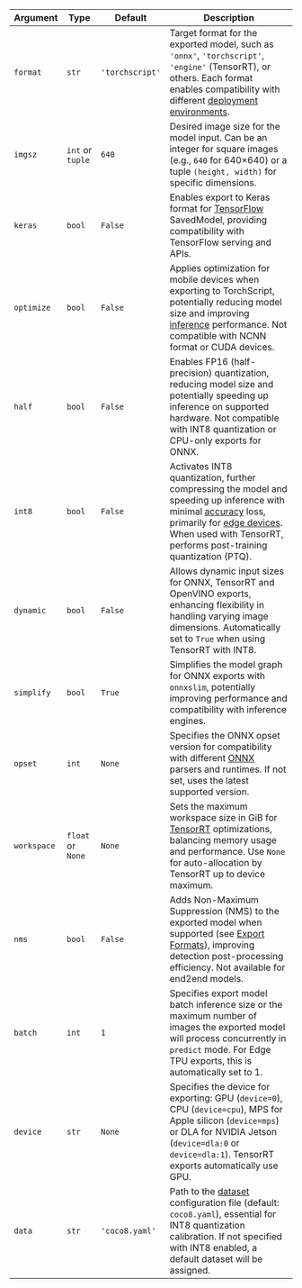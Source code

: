 | Argument    | Type              | Default         | Description                                                                                                                                                                                                                                                                                                                                                |
| ----------- | ----------------- | --------------- | ---------------------------------------------------------------------------------------------------------------------------------------------------------------------------------------------------------------------------------------------------------------------------------------------------------------------------------------------------------- |
| `format`    | `str`             | `'torchscript'` | Target format for the exported model, such as `'onnx'`, `'torchscript'`, `'engine'` (TensorRT), or others. Each format enables compatibility with different [deployment environments](https://docs.ultralytics.com/modes/export/).                                                                                                                         |
| `imgsz`     | `int` or `tuple`  | `640`           | Desired image size for the model input. Can be an integer for square images (e.g., `640` for 640×640) or a tuple `(height, width)` for specific dimensions.                                                                                                                                                                                                |
| `keras`     | `bool`            | `False`         | Enables export to Keras format for [TensorFlow](https://www.ultralytics.com/glossary/tensorflow) SavedModel, providing compatibility with TensorFlow serving and APIs.                                                                                                                                                                                     |
| `optimize`  | `bool`            | `False`         | Applies optimization for mobile devices when exporting to TorchScript, potentially reducing model size and improving [inference](https://docs.ultralytics.com/modes/predict/) performance. Not compatible with NCNN format or CUDA devices.                                                                                                                |
| `half`      | `bool`            | `False`         | Enables FP16 (half-precision) quantization, reducing model size and potentially speeding up inference on supported hardware. Not compatible with INT8 quantization or CPU-only exports for ONNX.                                                                                                                                                           |
| `int8`      | `bool`            | `False`         | Activates INT8 quantization, further compressing the model and speeding up inference with minimal [accuracy](https://www.ultralytics.com/glossary/accuracy) loss, primarily for [edge devices](https://www.ultralytics.com/blog/understanding-the-real-world-applications-of-edge-ai). When used with TensorRT, performs post-training quantization (PTQ). |
| `dynamic`   | `bool`            | `False`         | Allows dynamic input sizes for ONNX, TensorRT and OpenVINO exports, enhancing flexibility in handling varying image dimensions. Automatically set to `True` when using TensorRT with INT8.                                                                                                                                                                 |
| `simplify`  | `bool`            | `True`          | Simplifies the model graph for ONNX exports with `onnxslim`, potentially improving performance and compatibility with inference engines.                                                                                                                                                                                                                   |
| `opset`     | `int`             | `None`          | Specifies the ONNX opset version for compatibility with different [ONNX](https://docs.ultralytics.com/integrations/onnx/) parsers and runtimes. If not set, uses the latest supported version.                                                                                                                                                             |
| `workspace` | `float` or `None` | `None`          | Sets the maximum workspace size in GiB for [TensorRT](https://docs.ultralytics.com/integrations/tensorrt/) optimizations, balancing memory usage and performance. Use `None` for auto-allocation by TensorRT up to device maximum.                                                                                                                         |
| `nms`       | `bool`            | `False`         | Adds Non-Maximum Suppression (NMS) to the exported model when supported (see [Export Formats](https://docs.ultralytics.com/modes/export/)), improving detection post-processing efficiency. Not available for end2end models.                                                                                                                              |
| `batch`     | `int`             | `1`             | Specifies export model batch inference size or the maximum number of images the exported model will process concurrently in `predict` mode. For Edge TPU exports, this is automatically set to 1.                                                                                                                                                          |
| `device`    | `str`             | `None`          | Specifies the device for exporting: GPU (`device=0`), CPU (`device=cpu`), MPS for Apple silicon (`device=mps`) or DLA for NVIDIA Jetson (`device=dla:0` or `device=dla:1`). TensorRT exports automatically use GPU.                                                                                                                                        |
| `data`      | `str`             | `'coco8.yaml'`  | Path to the [dataset](https://docs.ultralytics.com/datasets/) configuration file (default: `coco8.yaml`), essential for INT8 quantization calibration. If not specified with INT8 enabled, a default dataset will be assigned.                                                                                                                             |
